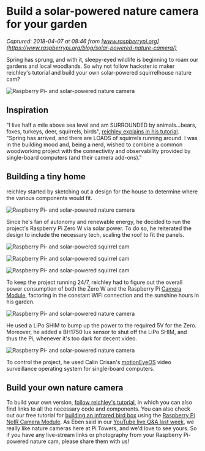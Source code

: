# Build a solar-powered nature camera for your garden

_Captured: 2018-04-07 at 08:46 from [www.raspberrypi.org](https://www.raspberrypi.org/blog/solar-powered-nature-camera/)_

Spring has sprung, and with it, sleepy-eyed wildlife is beginning to roam our gardens and local woodlands. So why not follow hackster.io maker reichley's tutorial and build your own solar-powered squirrelhouse nature cam?

![Raspberry Pi- and solar-powered nature camera](https://www.raspberrypi.org/app/uploads/2018/04/squirrel2374_93S8Sgy7XG.jpg)

## Inspiration

"I live half a mile above sea level and am SURROUNDED by animals…bears, foxes, turkeys, deer, squirrels, birds", [reichley explains in his tutorial](https://www.hackster.io/reichley/solar-powered-squirrel-cam-pi-zero-w-797db4). "Spring has arrived, and there are LOADS of squirrels running around. I was in the building mood and, being a nerd, wished to combine a common woodworking project with the connectivity and observability provided by single-board computers (and their camera add-ons)."

## Building a tiny home

reichley started by sketching out a design for the house to determine where the various components would fit.

![Raspberry Pi- and solar-powered nature camera](https://www.raspberrypi.org/app/uploads/2018/04/squirrel2399_aomngvStZ3.jpg)

Since he's fan of autonomy and renewable energy, he decided to run the project's Raspberry Pi Zero W via solar power. To do so, he reiterated the design to include the necessary tech, scaling the roof to fit the panels.

![Raspberry Pi- and solar-powered squirrel cam](https://www.raspberrypi.org/app/uploads/2018/04/squirrel2329_2IDmqifMtd-150x150.jpg)

![Raspberry Pi- and solar-powered squirrel cam](https://www.raspberrypi.org/app/uploads/2018/04/squirrel2334_RXq4G5f1HW-150x150.jpg)

![Raspberry Pi- and solar-powered squirrel cam](https://www.raspberrypi.org/app/uploads/2018/04/squirrel2345_d4tKdjMzBL-150x150.jpg)

To keep the project running 24/7, reichley had to figure out the overall power consumption of both the Zero W and the Raspberry Pi [Camera Module](https://www.raspberrypi.org/products/camera-module-v2/), factoring in the constant WiFi connection and the sunshine hours in his garden.

![Raspberry Pi- and solar-powered nature camera](https://www.raspberrypi.org/app/uploads/2018/04/squirrel_haus_schematic_jKcM8KOoJf.jpg)

He used a LiPo SHIM to bump up the power to the required 5V for the Zero. Moreover, he added a BH1750 lux sensor to shut off the LiPo SHIM, and thus the Pi, whenever it's too dark for decent video.

![Raspberry Pi- and solar-powered nature camera](https://www.raspberrypi.org/app/uploads/2018/04/squirrel2352_B22BPqw6LS.jpg)

To control the project, he used Calin Crisan's [motionEyeOS](https://github.com/ccrisan/motioneyeos) video surveillance operating system for single-board computers.

## Build your own nature camera

To build your own version, [follow reichley's tutorial](https://www.hackster.io/reichley/solar-powered-squirrel-cam-pi-zero-w-797db4), in which you can also find links to all the necessary code and components. You can also check out our free tutorial for [building an infrared bird box](https://projects.raspberrypi.org/en/projects/infrared-bird-box) using the [Raspberry Pi NoIR Camera Module](https://www.raspberrypi.org/products/pi-noir-camera-v2/). As Eben said in our [YouTube live Q&A last week](https://www.youtube.com/watch?v=rsHspM5V11Q), we really like nature cameras here at Pi Towers, and we'd love to see yours. So if you have any live-stream links or photography from your Raspberry Pi-powered nature cam, please share them with us!
